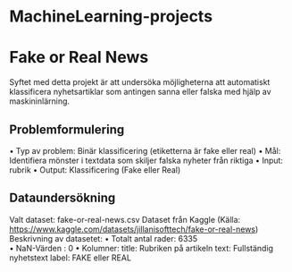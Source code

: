 # MachineLearning-projects
# Fake or Real News
Syftet med detta projekt är att undersöka möjligheterna att automatiskt klassificera nyhetsartiklar som antingen sanna eller falska med hjälp av maskininlärning.
## Problemformulering
•	Typ av problem: Binär klassificering (etiketterna är fake eller real)
•	Mål: Identifiera mönster i textdata som skiljer falska nyheter från riktiga
•	Input: rubrik
•	Output: Klassificering (Fake eller Real)
## Dataundersökning
Valt dataset:
fake-or-real-news.csv Dataset från Kaggle
(Källa: https://www.kaggle.com/datasets/jillanisofttech/fake-or-real-news)
Beskrivning av datasetet:
•	Totalt antal rader: 6335     
•	NaN-Värden : 0
•	Kolumner:
    	title: Rubriken på artikeln
    	text: Fullständig nyhetstext
    	label: FAKE eller REAL
